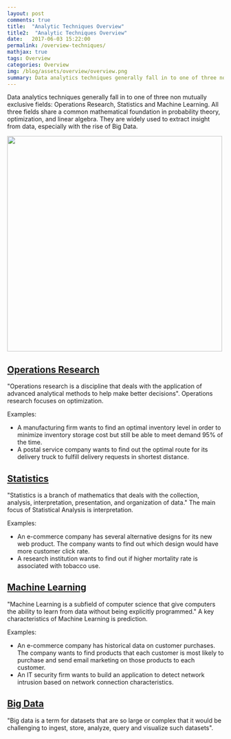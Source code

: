 ```yaml
---
layout: post
comments: true
title:  "Analytic Techniques Overview"
title2:  "Analytic Techniques Overview"
date:   2017-06-03 15:22:00
permalink: /overview-techniques/
mathjax: true
tags: Overview
categories: Overview
img: /blog/assets/overview/overview.png
summary: Data analytics techniques generally fall in to one of three non mutually exclusive fields...
---
```


Data analytics techniques generally fall in to one of three non mutually exclusive fields: Operations Research, Statistics and Machine Learning. All three fields share a common mathematical foundation in probability theory, optimization, and linear algebra. They are widely used to extract insight from data, especially with the rise of Big Data.
<div class="imgcap">
<div >
    <img src="/blog/assets/overview/overview.png" width = "500">
</div>
</div>

## [Operations Research](/blog/overview-operations-research/)
"Operations research is a discipline that deals with the application of advanced analytical methods to help make better decisions". Operations research focuses on optimization.

Examples:
* A manufacturing firm wants to find an optimal inventory level in order to minimize inventory storage cost but still be able to meet demand 95% of the time.
* A postal service company wants to find out the optimal route for its delivery truck to fulfill delivery requests in shortest distance.

## [Statistics](/blog//overview-statistics/)
"Statistics is a branch of mathematics that deals with the collection, analysis, interpretation, presentation, and organization of data." The main focus of Statistical Analysis is interpretation.

Examples:
* An e-commerce company has several alternative designs for its new web product. The company wants to find out which design would have more customer click rate.
* A research institution wants to find out if higher mortality rate is associated with tobacco use.

## [Machine Learning](/blog/overview-machine-learning/)
"Machine Learning is a subfield of computer science that give computers the ability to learn from data without being explicitly programmed." A key characteristics of Machine Learning is prediction.

Examples:
* An e-commerce company has historical data on customer purchases. The company wants to find products that each customer is most likely to purchase and send email marketing on those products to each customer. 
* An IT security firm wants to build an application to detect network intrusion based on network connection characteristics.

## [Big Data](/blog/overview-big-data/)
"Big data is a term for datasets that are so large or complex that it would be challenging to ingest, store, analyze, query and visualize such datasets".
